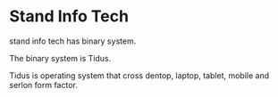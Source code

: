 # Stand Info Tech

stand info tech has binary system.

The binary system is Tidus.

Tidus is operating system that cross dentop, laptop, tablet, 
mobile and serlon form factor.